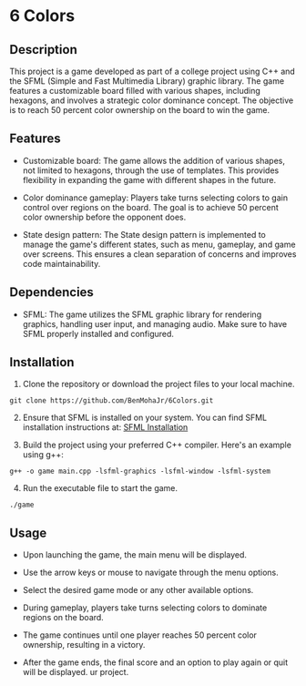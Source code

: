 # 6 Colors

## Description

This project is a game developed as part of a college project using C++ and the SFML (Simple and Fast Multimedia Library) graphic library. The game features a customizable board filled with various shapes, including hexagons, and involves a strategic color dominance concept. The objective is to reach 50 percent color ownership on the board to win the game.

## Features

- Customizable board: The game allows the addition of various shapes, not limited to hexagons, through the use of templates. This provides flexibility in expanding the game with different shapes in the future.

- Color dominance gameplay: Players take turns selecting colors to gain control over regions on the board. The goal is to achieve 50 percent color ownership before the opponent does.

- State design pattern: The State design pattern is implemented to manage the game's different states, such as menu, gameplay, and game over screens. This ensures a clean separation of concerns and improves code maintainability.

## Dependencies

- SFML: The game utilizes the SFML graphic library for rendering graphics, handling user input, and managing audio. Make sure to have SFML properly installed and configured.

## Installation

1. Clone the repository or download the project files to your local machine.
```
git clone https://github.com/BenMohaJr/6Colors.git
```

2. Ensure that SFML is installed on your system. You can find SFML installation instructions at: [SFML Installation](https://www.sfml-dev.org/download.php)

3. Build the project using your preferred C++ compiler. Here's an example using g++:
```
g++ -o game main.cpp -lsfml-graphics -lsfml-window -lsfml-system
```

4. Run the executable file to start the game.
```
./game
```

## Usage

- Upon launching the game, the main menu will be displayed.

- Use the arrow keys or mouse to navigate through the menu options.

- Select the desired game mode or any other available options.

- During gameplay, players take turns selecting colors to dominate regions on the board.

- The game continues until one player reaches 50 percent color ownership, resulting in a victory.

- After the game ends, the final score and an option to play again or quit will be displayed.
ur project.
